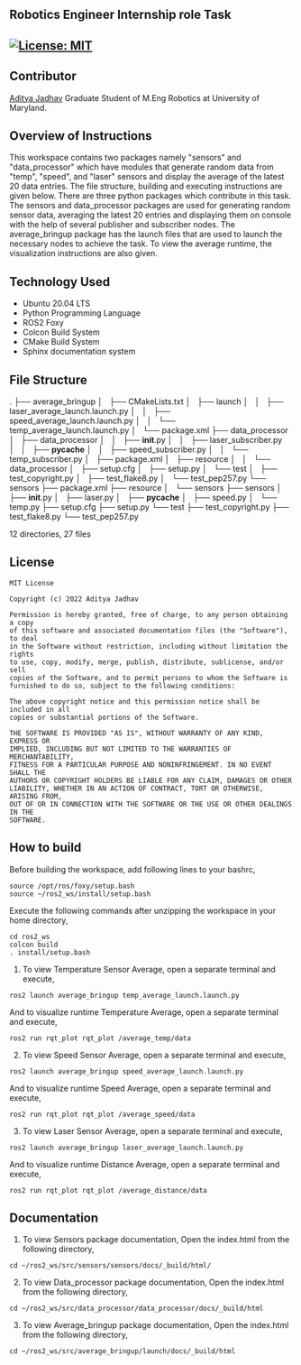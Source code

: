 ## Robotics Engineer Internship role Task
[![License: MIT](https://img.shields.io/badge/License-MIT-green.svg)](https://opensource.org/licenses/MIT)
---

## Contributor

[Aditya Jadhav](https://github.com/iamjadhav)
Graduate Student of M.Eng Robotics at University of Maryland.

## Overview of Instructions

This workspace contains two packages namely "sensors" and "data_processor" which have modules that generate random data from "temp", "speed", and "laser" sensors and display the average of the latest 20 
data entries. The file structure, building and executing instructions are given below. There are three python packages which contribute in this task. The sensors and data_processor packages are used for generating random sensor data, averaging the latest 20 entries and displaying them on console with the help of several publisher and subscriber nodes. The average_bringup package has the launch files that 
are used to launch the necessary nodes to achieve the task. To view the average runtime, the visualization instructions are also given.

## Technology Used

* Ubuntu 20.04 LTS
* Python Programming Language
* ROS2 Foxy
* Colcon Build System
* CMake Build System
* Sphinx documentation system

## File Structure

.
├── average_bringup
│   ├── CMakeLists.txt
│   ├── launch
│   │   ├── laser_average_launch.launch.py
│   │   ├── speed_average_launch.launch.py
│   │   └── temp_average_launch.launch.py
│   └── package.xml
├── data_processor
│   ├── data_processor
│   │   ├── __init__.py
│   │   ├── laser_subscriber.py
│   │   ├── __pycache__
│   │   ├── speed_subscriber.py
│   │   └── temp_subscriber.py
│   ├── package.xml
│   ├── resource
│   │   └── data_processor
│   ├── setup.cfg
│   ├── setup.py
│   └── test
│       ├── test_copyright.py
│       ├── test_flake8.py
│       └── test_pep257.py
└── sensors
    ├── package.xml
    ├── resource
    │   └── sensors
    ├── sensors
    │   ├── __init__.py
    │   ├── laser.py
    │   ├── __pycache__
    │   ├── speed.py
    │   └── temp.py
    ├── setup.cfg
    ├── setup.py
    └── test
        ├── test_copyright.py
        ├── test_flake8.py
        └── test_pep257.py

12 directories, 27 files


## License 

```
MIT License

Copyright (c) 2022 Aditya Jadhav

Permission is hereby granted, free of charge, to any person obtaining a copy
of this software and associated documentation files (the "Software"), to deal
in the Software without restriction, including without limitation the rights
to use, copy, modify, merge, publish, distribute, sublicense, and/or sell
copies of the Software, and to permit persons to whom the Software is
furnished to do so, subject to the following conditions:

The above copyright notice and this permission notice shall be included in all
copies or substantial portions of the Software.

THE SOFTWARE IS PROVIDED "AS IS", WITHOUT WARRANTY OF ANY KIND, EXPRESS OR
IMPLIED, INCLUDING BUT NOT LIMITED TO THE WARRANTIES OF MERCHANTABILITY,
FITNESS FOR A PARTICULAR PURPOSE AND NONINFRINGEMENT. IN NO EVENT SHALL THE
AUTHORS OR COPYRIGHT HOLDERS BE LIABLE FOR ANY CLAIM, DAMAGES OR OTHER
LIABILITY, WHETHER IN AN ACTION OF CONTRACT, TORT OR OTHERWISE, ARISING FROM,
OUT OF OR IN CONNECTION WITH THE SOFTWARE OR THE USE OR OTHER DEALINGS IN THE 
SOFTWARE.
```


## How to build

Before building the workspace, add following lines to your bashrc,

```
source /opt/ros/foxy/setup.bash
source ~/ros2_ws/install/setup.bash
```

Execute the following commands after unzipping the workspace in your home directory,
```
cd ros2_ws
colcon build
. install/setup.bash
```

1) To view Temperature Sensor Average, open a separate terminal and execute,

```
ros2 launch average_bringup temp_average_launch.launch.py 
```

And to visualize runtime Temperature Average, open a separate terminal and execute,

```
ros2 run rqt_plot rqt_plot /average_temp/data
```

2) To view Speed Sensor Average, open a separate terminal and execute,
```
ros2 launch average_bringup speed_average_launch.launch.py 
```

And to visualize runtime Speed Average, open a separate terminal and execute,

```
ros2 run rqt_plot rqt_plot /average_speed/data
```

3) To view Laser Sensor Average, open a separate terminal and execute,
```
ros2 launch average_bringup laser_average_launch.launch.py
```

And to visualize runtime Distance Average, open a separate terminal and execute,

```
ros2 run rqt_plot rqt_plot /average_distance/data
```


## Documentation

1) To view Sensors package documentation, Open the index.html from the following directory,
```
cd ~/ros2_ws/src/sensors/sensors/docs/_build/html/
```

2) To view Data_processor package documentation, Open the index.html from the following directory,
```
cd ~/ros2_ws/src/data_processor/data_processor/docs/_build/html
```

3) To view Average_bringup package documentation, Open the index.html from the following directory,
```
cd ~/ros2_ws/src/average_bringup/launch/docs/_build/html
```


